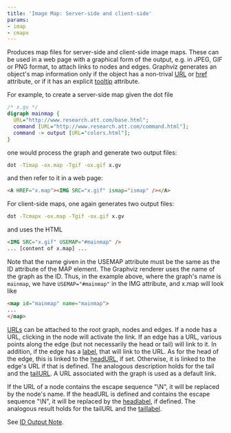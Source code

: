 ```yaml
---
title: 'Image Map: Server-side and client-side'
params:
- imap
- cmapx
---
```

Produces map files for server-side and client-side image maps.
These can be used in a web page with
a graphical form of the output, e.g. in JPEG, GIF or PNG format, to attach
links to nodes and edges. 
Graphviz generates an object's map information only if the object has a non-trival 
[URL](attrs.html#d:URL) or [href](attrs.html#d:href)
attribute, or if it has an explicit [tooltip](attrs.html#d:tooltip) attribute.

For example, to create a server-side map
given the dot file

```dot
/* x.gv */
digraph mainmap {
  URL="http://www.research.att.com/base.html";
  command [URL="http://www.research.att.com/command.html"];
  command -> output [URL="colors.html"];
}
```

one would process the graph and generate two output files:

```bash
dot -Timap -ox.map -Tgif -ox.gif x.gv
```

and then refer to it in a web page:

```html
<A HREF="x.map"><IMG SRC="x.gif" ismap="ismap" /></A>
```

For client-side maps, one again generates two output files:

```bash
dot -Tcmapx -ox.map -Tgif -ox.gif x.gv
```

and uses the HTML

```html
<IMG SRC="x.gif" USEMAP="#mainmap" />
... [content of x.map] ...
```

Note that the name given in the USEMAP attribute must be the same
as the ID attribute of the MAP element. The Graphviz renderer
uses the name of the graph as the ID. Thus, in the example above,
where the graph's name is `mainmap`, we have `USEMAP="#mainmap"`
in the IMG attribute, and x.map will look like

```html
<map id="mainmap" name="mainmap">
... 
</map>
```

[URLs](attrs.html#d:URL) can be attached to the root
graph, nodes and edges. If a node has a URL, clicking in the node
will activate the link.
If an edge has a URL, various
points along the edge (but not necessarily the head or tail)
will link to it. In addition, if the edge has a
[label](attrs.html#d:label), that will link
to the URL.
As for the head of the edge, this is linked to the
[headURL](attrs.html#d:headURL), if set.
Otherwise, it is linked to the edge's URL if that is defined.
The analogous description holds for the tail and the
[tailURL](attrs.html#d:tailURL).
A URL associated with the graph is used as a default link.

If the URL
of a node contains the escape sequence "&#92;N", it will be replaced by
the node's name.
If the headURL is defined and contains the escape sequence "&#92;N",
it will be replaced by
the [headlabel](attrs.html#d:headlabel), if defined.
The analogous result holds for the tailURL and the
[taillabel](attrs.html#d:taillabel).

See [ID Output Note](/docs/outputs/#ID).
